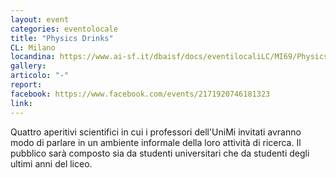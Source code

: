 ```yaml
---
layout: event
categories: eventolocale
title: "Physics Drinks"
CL: Milano
locandina: https://www.ai-sf.it/dbaisf/docs/eventilocaliLC/MI69/Physics_Drinks_locandina.jpg
gallery:
articolo: "-"
report:
facebook: https://www.facebook.com/events/2171920746181323
link: 
---
```

Quattro aperitivi scientifici in cui i professori dell'UniMi invitati avranno modo di parlare in un ambiente informale della loro attività di ricerca. Il pubblico sarà composto sia da studenti universitari che da studenti degli ultimi anni del liceo.

